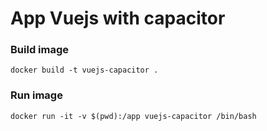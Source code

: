 # App Vuejs with capacitor 

### Build image
```
docker build -t vuejs-capacitor .
```

### Run image
```
docker run -it -v $(pwd):/app vuejs-capacitor /bin/bash
```

